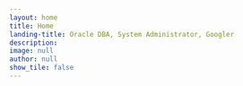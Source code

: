 ```yaml
---
layout: home
title: Home
landing-title: Oracle DBA, System Administrator, Googler
description:
image: null
author: null
show_tile: false
---
```

